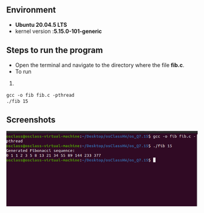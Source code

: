 ## Environment

- **Ubuntu 20.04.5 LTS**
- kernel version :**5.15.0-101-generic**

## Steps to run the program

- Open the terminal and navigate to the directory where the file **fib.c**.
- To run

1.

```
gcc -o fib fib.c -pthread
./fib 15
```

## Screenshots

![img](7.15.png)

